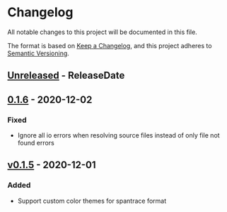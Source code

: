 # Changelog
All notable changes to this project will be documented in this file.

The format is based on [Keep a Changelog](https://keepachangelog.com/en/1.0.0/),
and this project adheres to [Semantic Versioning](https://semver.org/spec/v2.0.0.html).

<!-- next-header -->

## [Unreleased] - ReleaseDate

## [0.1.6] - 2020-12-02
### Fixed
- Ignore all io errors when resolving source files instead of only file not
  found errors

## [v0.1.5] - 2020-12-01
### Added
- Support custom color themes for spantrace format

<!-- next-url -->
[Unreleased]: https://github.com/yaahc/color-spantrace/compare/v0.1.6...HEAD
[0.1.6]: https://github.com/yaahc/color-spantrace/compare/v0.1.5...v0.1.6
[v0.1.5]: https://github.com/yaahc/color-spantrace/releases/tag/v0.1.5

